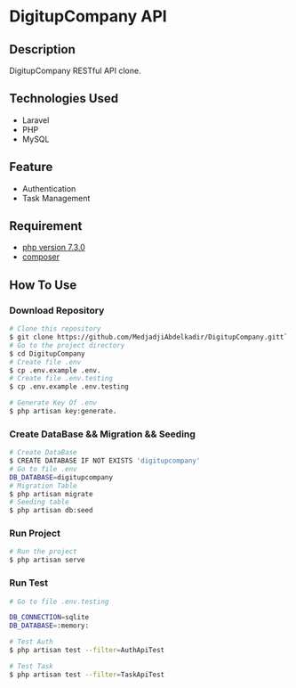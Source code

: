 # DigitupCompany API

## Description
DigitupCompany RESTful API clone.

## Technologies Used 
- Laravel
- PHP
- MySQL 

## Feature
  - Authentication
  - Task Management

## Requirement
- [php version 7.3.0](https://www.php.net)
- [composer](https://getcomposer.org)

## How To Use

### Download Repository

```bash
# Clone this repository
$ git clone https://github.com/MedjadjiAbdelkadir/DigitupCompany.gitt`
# Go to the project directory
$ cd DigitupCompany
# Create file .env
$ cp .env.example .env.
# Create file .env.testing
$ cp .env.example .env.testing

# Generate Key Of .env
$ php artisan key:generate.
```

### Create DataBase && Migration && Seeding
```bash
# Create DataBase
$ CREATE DATABASE IF NOT EXISTS 'digitupcompany'
# Go to file .env
DB_DATABASE=digitupcompany
# Migration Table
$ php artisan migrate
# Seeding table
$ php artisan db:seed
```

### Run Project

```bash
# Run the project
$ php artisan serve
```

### Run Test 
```bash
# Go to file .env.testing

DB_CONNECTION=sqlite
DB_DATABASE=:memory:

# Test Auth
$ php artisan test --filter=AuthApiTest

# Test Task
$ php artisan test --filter=TaskApiTest
```